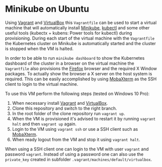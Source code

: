 # Minikube on Ubuntu

Using [Vagrant](https://www.vagrantup.com/) and [VirtualBox](https://www.virtualbox.org/) this `Vagrantfile` can be used to start a virtual machine that will automatically install [Minikube](https://kubernetes.io/docs/tutorials/hello-minikube/), [kubectl](https://kubernetes.io/docs/reference/kubectl/overview/) and some other useful tools (kubectx + kubens: Power tools for kubectl) during provisioning. During each start of the virtual machine with the `Vagrantfile` the Kubernetes cluster on Minikube is automatically started and the cluster is stopped when the VM is halted.

In order to be able to run `minikube dashboard` to show the Kubernetes dashboard of the cluster in a browser on the virtual machine the `Vagrantfile` also provisions the [Firefox](https://www.mozilla.org/firefox) browser and the required X Window packages. To actually show the browser a X server on the host system is required. This can be easily accomplished by using [MobaXterm](https://mobaxterm.mobatek.net/) as the SSH client to login to the virtual machine.

To use this VM perform the following steps (tested on Windows 10 Pro):

1. When necessary install [Vagrant](https://www.vagrantup.com/) and [VirtualBox](https://www.virtualbox.org/).
2. Clone this repository and switch to the right branch.
3. In the root folder of the clone repository run `vagrant up`.
4. When the VM is provisioned it's advised to restart it by running `vagrant halt` and then `vagrant up` again.
5. Login to the VM using `vagrant ssh` or use a SSH client such as [MobaXterm](https://mobaxterm.mobatek.net/).
6. When ready logout from the VM and stop it using `vagrant halt`.

When using a SSH client one can login to the VM with user `vagrant` and password `vagrant`. Instead of using a password one can also use the `private_key` created in subfolder `.vagrant/machines/default/virtualbox`.
